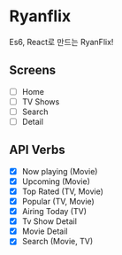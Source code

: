 # Ryanflix

Es6, React로 만드는 RyanFlix!

## Screens

- [ ] Home
- [ ] TV Shows
- [ ] Search
- [ ] Detail

## API Verbs

- [x] Now playing (Movie)
- [x] Upcoming (Movie)
- [x] Top Rated (TV, Movie)
- [x] Popular (TV, Movie)
- [x] Airing Today (TV)
- [x] Tv Show Detail
- [x] Movie Detail
- [x] Search (Movie, TV)
